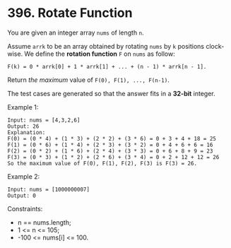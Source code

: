 # 396. Rotate Function

You are given an integer array `nums` of length `n`.

Assume `arrk` to be an array obtained by rotating `nums` by `k` positions clock-wise. We define the **rotation function** `F` on `nums` as follow:

```
F(k) = 0 * arrk[0] + 1 * arrk[1] + ... + (n - 1) * arrk[n - 1].
```

Return *the maximum* value of `F(0), F(1), ..., F(n-1)`.

The test cases are generated so that the answer fits in a **32-bit** integer.

Example 1:
```
Input: nums = [4,3,2,6]
Output: 26
Explanation:
F(0) = (0 * 4) + (1 * 3) + (2 * 2) + (3 * 6) = 0 + 3 + 4 + 18 = 25
F(1) = (0 * 6) + (1 * 4) + (2 * 3) + (3 * 2) = 0 + 4 + 6 + 6 = 16
F(2) = (0 * 2) + (1 * 6) + (2 * 4) + (3 * 3) = 0 + 6 + 8 + 9 = 23
F(3) = (0 * 3) + (1 * 2) + (2 * 6) + (3 * 4) = 0 + 2 + 12 + 12 = 26
So the maximum value of F(0), F(1), F(2), F(3) is F(3) = 26.
```

Example 2:
```
Input: nums = [1000000007]
Output: 0
```

Constraints:
* n == nums.length;
* 1 <= n <= 105;
* -100 <= nums[i] <= 100.